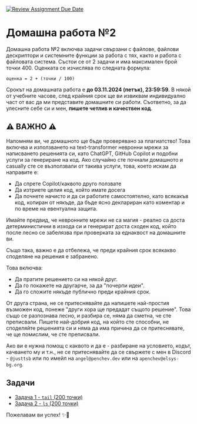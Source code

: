 [![Review Assignment Due Date](https://classroom.github.com/assets/deadline-readme-button-22041afd0340ce965d47ae6ef1cefeee28c7c493a6346c4f15d667ab976d596c.svg)](https://classroom.github.com/a/iiYUiRwa)
# Домашна работа №2

Домашна работа №2 включва задачи свързани с файлове, файлови дескриптори и системните
функции за работа с тях, както и работа с файловата система. Състои се от 2 задачи
и има максимален брой точки 400. Оценката се изчислява по следната формула:

```plaintext
оценка = 2 + (точки / 100)
```

Срокът на домашната работа е **до 03.11.2024 (петък), 23:59:59**. В някой от учебните
часове, след крайния срок ще ви извиквам индивидуално част от вас да ми представите
домашните си работи. Съответно, за да улесните себе си и мен, **пишете четлив и
качествен код**.

## ⚠️ ВАЖНО ⚠️

Напомням ви, че домашното ще бъде проверявано за плагиатство! Това включва и използването
на text-transformer невронни мрежи за написването решенията си, като ChatGPT, GitHub
Copilot и подобни услуги за генериране на код. Ако случайно сте почнали домашното
и casually сте се възползвали от такива услуги, това, което искам да направите е:

- Да спрете Copilot/каквото друго ползвате
- Да изтриете целия код, който имате досега
- Да почнете начисто и да си работите самостоятелно, като всякакъв код, копиран
  от някъде, да бъде ясно деклариран като коментар и по време на евентуална защита.

Имайте предвид, че невронните мрежи не са магия - реално са доста детерминистични
в изхода си и генерират доста сходен код, който после лесно се забелязва при проверката
за еднаквост на домашните ви.

Също така, важно е да отбележа, че преди крайния срок всякакво споделяне на решения
е забранено.

Това включва:

- Да пратите решението си на някой друг.
- Да го покажете на другарче, за да "почерпи идеи".
- Да го сложите някъде публично преди крайния срок.

От друга страна, не се притеснявайте да напишете най-простия възможен код, понеже
"други хора ще предадат същото решение". Това също се разпознава лесно, и разбира
се, няма да сметна, че сте преписвали. Пишете най-добрия код, на който сте способни,
не споделяйте решенията си и няма да има причина да се притеснявате, че ще помислим,
че сте преписвали.

Ако ви е нужна помощ с каквото и да е - разбиране на условието, кодът, качването
му и т.н., не се притеснявайте да се свържете с мен в Discord - `@justtsb` или по
имейл на `angel@penchev.dev` или на `apenchev@elsys-bg.org`.

## Задачи

- [Задача 1 - `tail` (200 точки)](./01-tail/README.md)
- [Задача 2 - `ls` (200 точки)](./02-ls/README.md)

Пожелавам ви успех! ✨🥹
